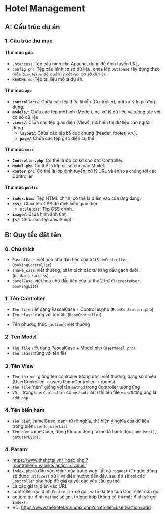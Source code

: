 # Hotel Management

## A: Cấu trúc dự án

### 1. **Cấu trúc thư mục**

#### **Thư mục gốc**
- `.htaccess`: Tệp cấu hình cho Apache, dùng để định tuyến URL.
- `config.php`: Tệp cấu hình cơ sở dữ liệu, chứa lớp `Database` xây dựng theo mẫu `Singleton` để quản lý kết nối cơ sở dữ liệu.
- `README.md`: Tệp tài liệu mô tả dự án.

#### **Thư mục `app`**
- **`controllers/`**: Chứa các tệp điều khiển (Controller), nơi xử lý logic ứng dụng.
- **`models/`**: Chứa các tệp mô hình (Model), nơi xử lý dữ liệu và tương tác với cơ sở dữ liệu.
- **`views/`**: Chứa các tệp giao diện (View), nơi hiển thị dữ liệu cho người dùng.
  - **`layout/`**: Chứa các tệp bố cục chung (header, footer, v.v.).
  - **`page/`**: Chứa các tệp giao diện cụ thể.

#### **Thư mục `core`**
- **`Controller.php`**: Có thể là lớp cơ sở cho các Controller.
- **`Model.php`**: Có thể là lớp cơ sở cho các Model.
- **`Router.php`**: Có thể là lớp định tuyến, xử lý URL và ánh xạ chúng tới các Controller.

#### **Thư mục `public`**
- **`index.html`**: Tệp HTML chính, có thể là điểm vào của ứng dụng.
- **`css/`**: Chứa tệp CSS để định kiểu giao diện.
  - `style.css`: Tệp CSS chính.
- **`image/`**: Chứa hình ảnh tĩnh.
- **`js/`**: Chứa các tệp JavaScript.

## B: Quy tắc đặt tên

### 0. **Chú thích**
- `PascalCase`: viết hoa chữ đầu tiên của từ (`RoomController`, `BookingController`)
- `snake_case`: viết thường, phân tách các từ bằng dấu gạch dưới _ (`booking_success`)
- `camelCase`: viết hoa chữ đầu tiên của từ thứ 2 trở đi (`createUser`, `bookingList`)

### 1. **Tên Controller**
- `Tên file` viết dạng PascalCase + Controller.php (`RoomController.php`)
- `Tên class` trùng với tên file (`RoomController`)
<!--
    class RoomController {
        public function index() {}
} -->
- Tên phương thức (`action`): viết thường
<!-- 
    public function detail($id) {}
    public function createBooking() {}
 -->
### 2. **Tên Model**
- `Tên file` viết dạng PascalCase + Model.php (`UserModel.php`)
- `Tên class` trùng với tên file
### 3. **Tên View**
- `Tên thư mục` giống tên controller tương ứng, viết thường, dạng số nhiều 
    (UserController -> users
    RoomController -> rooms)
- `Tên file` "nên" giống với tên `method` trong  Controller tương ứng
- `VD: ` trong `UserController` có `method` `add()` thì tên file `view` tương ứng là `add.php`
### 4. **Tên biến,hàm**
- `Tên biến`: camelCase, danh từ rõ nghĩa, 
    thể hiện ý nghĩa của dữ liệu trong biến `userId`, `userList`
- `Tên hàm`: camelCase, động từ/cụm động từ mô tả hành động `addUser()`, `getUserById()` 
### 4. **Param**
- https://www.thehotel.vn/`index.php`?`controller`=`value`&`action`=`value`
- `index.php` là đầu vào chính của trang web, tất cả `request` từ người dùng sẽ được 
    `.htaccess` xử lí và điều hướng đến đây, sau đó sẽ gọi các `Controller` phù hợp để giải quyết các yêu cầu cụ thể
- Là các giá trị điền vào URL 
- controller: qui định `Controller` sẽ gọi, `value` là tên của Controller cần gọi
- action: qui định `method` sẽ gọi, trường hợp không có thì mặc định sẽ gọi `index()`
- VD: https://www.thehotel.vn/index.php?controller=user&action=add